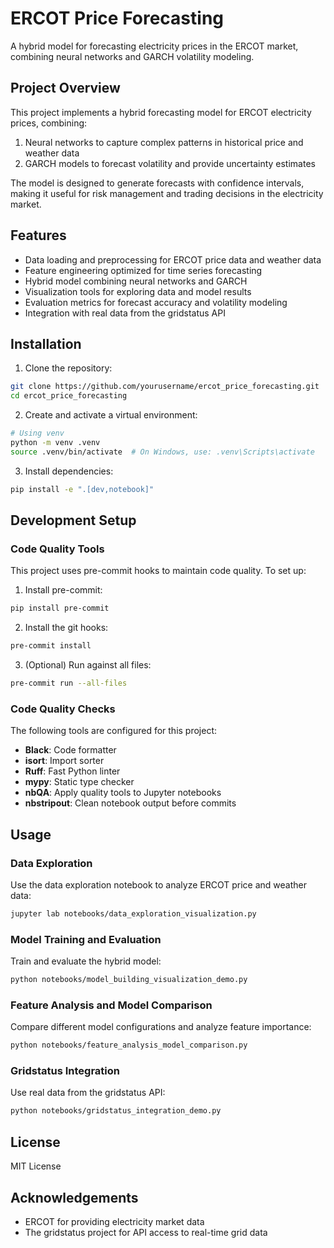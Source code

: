 # ERCOT Price Forecasting

A hybrid model for forecasting electricity prices in the ERCOT market, combining neural networks and GARCH volatility modeling.

## Project Overview

This project implements a hybrid forecasting model for ERCOT electricity prices, combining:

1. Neural networks to capture complex patterns in historical price and weather data
2. GARCH models to forecast volatility and provide uncertainty estimates

The model is designed to generate forecasts with confidence intervals, making it useful for risk management and trading decisions in the electricity market.

## Features

- Data loading and preprocessing for ERCOT price data and weather data
- Feature engineering optimized for time series forecasting
- Hybrid model combining neural networks and GARCH
- Visualization tools for exploring data and model results
- Evaluation metrics for forecast accuracy and volatility modeling
- Integration with real data from the gridstatus API

## Installation

1. Clone the repository:
```bash
git clone https://github.com/yourusername/ercot_price_forecasting.git
cd ercot_price_forecasting
```

2. Create and activate a virtual environment:
```bash
# Using venv
python -m venv .venv
source .venv/bin/activate  # On Windows, use: .venv\Scripts\activate
```

3. Install dependencies:
```bash
pip install -e ".[dev,notebook]"
```

## Development Setup

### Code Quality Tools

This project uses pre-commit hooks to maintain code quality. To set up:

1. Install pre-commit:
```bash
pip install pre-commit
```

2. Install the git hooks:
```bash
pre-commit install
```

3. (Optional) Run against all files:
```bash
pre-commit run --all-files
```

### Code Quality Checks

The following tools are configured for this project:

- **Black**: Code formatter
- **isort**: Import sorter
- **Ruff**: Fast Python linter
- **mypy**: Static type checker
- **nbQA**: Apply quality tools to Jupyter notebooks
- **nbstripout**: Clean notebook output before commits

## Usage

### Data Exploration

Use the data exploration notebook to analyze ERCOT price and weather data:

```bash
jupyter lab notebooks/data_exploration_visualization.py
```

### Model Training and Evaluation

Train and evaluate the hybrid model:

```bash
python notebooks/model_building_visualization_demo.py
```

### Feature Analysis and Model Comparison

Compare different model configurations and analyze feature importance:

```bash
python notebooks/feature_analysis_model_comparison.py
```

### Gridstatus Integration

Use real data from the gridstatus API:

```bash
python notebooks/gridstatus_integration_demo.py
```

## License

MIT License

## Acknowledgements

- ERCOT for providing electricity market data
- The gridstatus project for API access to real-time grid data
